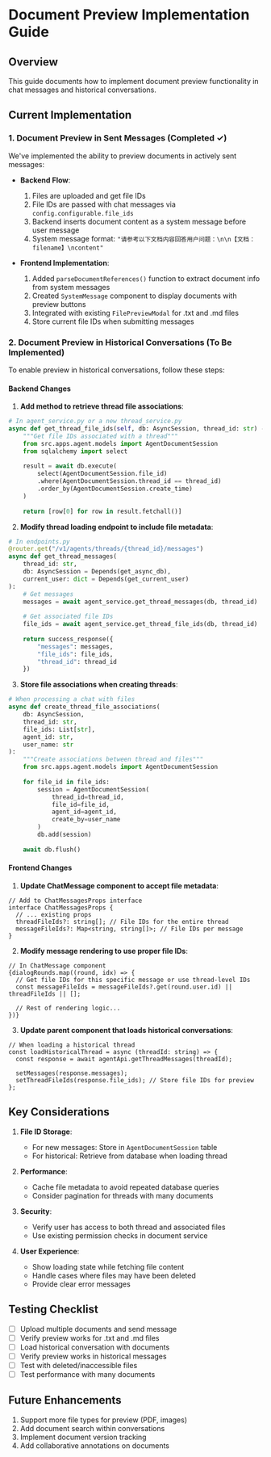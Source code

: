 # Document Preview Implementation Guide

## Overview
This guide documents how to implement document preview functionality in chat messages and historical conversations.

## Current Implementation

### 1. Document Preview in Sent Messages (Completed ✓)

We've implemented the ability to preview documents in actively sent messages:

- **Backend Flow**:
  1. Files are uploaded and get file IDs
  2. File IDs are passed with chat messages via `config.configurable.file_ids`
  3. Backend inserts document content as a system message before user message
  4. System message format: `"请参考以下文档内容回答用户问题：\n\n【文档：filename】\ncontent"`

- **Frontend Implementation**:
  1. Added `parseDocumentReferences()` function to extract document info from system messages
  2. Created `SystemMessage` component to display documents with preview buttons
  3. Integrated with existing `FilePreviewModal` for .txt and .md files
  4. Store current file IDs when submitting messages

### 2. Document Preview in Historical Conversations (To Be Implemented)

To enable preview in historical conversations, follow these steps:

#### Backend Changes

1. **Add method to retrieve thread file associations**:

```python
# In agent_service.py or a new thread_service.py
async def get_thread_file_ids(self, db: AsyncSession, thread_id: str) -> List[str]:
    """Get file IDs associated with a thread"""
    from src.apps.agent.models import AgentDocumentSession
    from sqlalchemy import select
    
    result = await db.execute(
        select(AgentDocumentSession.file_id)
        .where(AgentDocumentSession.thread_id == thread_id)
        .order_by(AgentDocumentSession.create_time)
    )
    
    return [row[0] for row in result.fetchall()]
```

2. **Modify thread loading endpoint to include file metadata**:

```python
# In endpoints.py
@router.get("/v1/agents/threads/{thread_id}/messages")
async def get_thread_messages(
    thread_id: str,
    db: AsyncSession = Depends(get_async_db),
    current_user: dict = Depends(get_current_user)
):
    # Get messages
    messages = await agent_service.get_thread_messages(db, thread_id)
    
    # Get associated file IDs
    file_ids = await agent_service.get_thread_file_ids(db, thread_id)
    
    return success_response({
        "messages": messages,
        "file_ids": file_ids,
        "thread_id": thread_id
    })
```

3. **Store file associations when creating threads**:

```python
# When processing a chat with files
async def create_thread_file_associations(
    db: AsyncSession, 
    thread_id: str, 
    file_ids: List[str], 
    agent_id: str,
    user_name: str
):
    """Create associations between thread and files"""
    from src.apps.agent.models import AgentDocumentSession
    
    for file_id in file_ids:
        session = AgentDocumentSession(
            thread_id=thread_id,
            file_id=file_id,
            agent_id=agent_id,
            create_by=user_name
        )
        db.add(session)
    
    await db.flush()
```

#### Frontend Changes

1. **Update ChatMessage component to accept file metadata**:

```tsx
// Add to ChatMessagesProps interface
interface ChatMessagesProps {
  // ... existing props
  threadFileIds?: string[]; // File IDs for the entire thread
  messageFileIds?: Map<string, string[]>; // File IDs per message
}
```

2. **Modify message rendering to use proper file IDs**:

```tsx
// In ChatMessage component
{dialogRounds.map((round, idx) => {
  // Get file IDs for this specific message or use thread-level IDs
  const messageFileIds = messageFileIds?.get(round.user.id) || threadFileIds || [];
  
  // Rest of rendering logic...
})}
```

3. **Update parent component that loads historical conversations**:

```tsx
// When loading a historical thread
const loadHistoricalThread = async (threadId: string) => {
  const response = await agentApi.getThreadMessages(threadId);
  
  setMessages(response.messages);
  setThreadFileIds(response.file_ids); // Store file IDs for preview
};
```

## Key Considerations

1. **File ID Storage**: 
   - For new messages: Store in `AgentDocumentSession` table
   - For historical: Retrieve from database when loading thread

2. **Performance**:
   - Cache file metadata to avoid repeated database queries
   - Consider pagination for threads with many documents

3. **Security**:
   - Verify user has access to both thread and associated files
   - Use existing permission checks in document service

4. **User Experience**:
   - Show loading state while fetching file content
   - Handle cases where files may have been deleted
   - Provide clear error messages

## Testing Checklist

- [ ] Upload multiple documents and send message
- [ ] Verify preview works for .txt and .md files
- [ ] Load historical conversation with documents
- [ ] Verify preview works in historical messages
- [ ] Test with deleted/inaccessible files
- [ ] Test performance with many documents

## Future Enhancements

1. Support more file types for preview (PDF, images)
2. Add document search within conversations
3. Implement document version tracking
4. Add collaborative annotations on documents